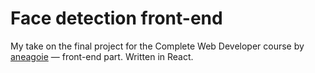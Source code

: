 #  Face detection front-end
My take on the final project for the Complete Web Developer course by [aneagoie](https://github.com/aneagoie/) — front-end part. Written in React.
